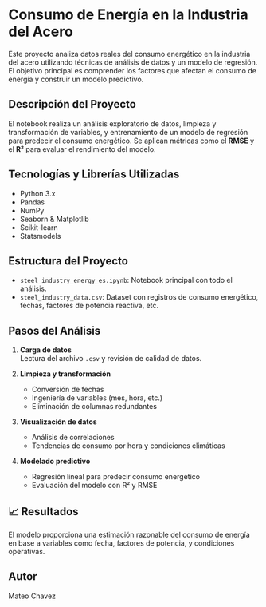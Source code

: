# Consumo de Energía en la Industria del Acero

Este proyecto analiza datos reales del consumo energético en la industria del acero utilizando técnicas de análisis de datos y un modelo de regresión. El objetivo principal es comprender los factores que afectan el consumo de energía y construir un modelo predictivo.

## Descripción del Proyecto

El notebook realiza un análisis exploratorio de datos, limpieza y transformación de variables, y entrenamiento de un modelo de regresión para predecir el consumo energético. Se aplican métricas como el **RMSE** y el **R²** para evaluar el rendimiento del modelo.

## Tecnologías y Librerías Utilizadas

- Python 3.x
- Pandas
- NumPy
- Seaborn & Matplotlib
- Scikit-learn
- Statsmodels

## Estructura del Proyecto

- `steel_industry_energy_es.ipynb`: Notebook principal con todo el análisis.
- `steel_industry_data.csv`: Dataset con registros de consumo energético, fechas, factores de potencia reactiva, etc.

## Pasos del Análisis

1. **Carga de datos**  
   Lectura del archivo `.csv` y revisión de calidad de datos.

2. **Limpieza y transformación**  
   - Conversión de fechas
   - Ingeniería de variables (mes, hora, etc.)
   - Eliminación de columnas redundantes

3. **Visualización de datos**  
   - Análisis de correlaciones
   - Tendencias de consumo por hora y condiciones climáticas

4. **Modelado predictivo**  
   - Regresión lineal para predecir consumo energético
   - Evaluación del modelo con R² y RMSE

## 📈 Resultados

El modelo proporciona una estimación razonable del consumo de energía en base a variables como fecha, factores de potencia, y condiciones operativas.

## Autor

Mateo Chavez

